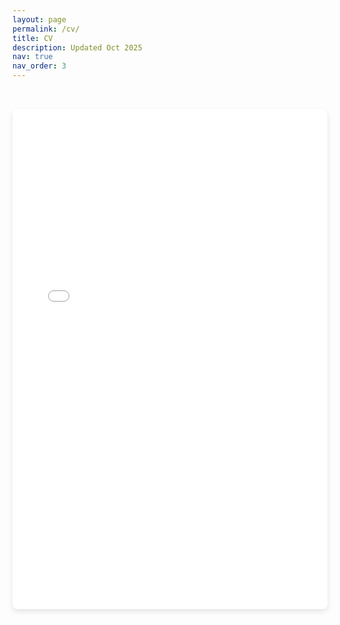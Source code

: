```yaml
---
layout: page
permalink: /cv/
title: CV
description: Updated Oct 2025
nav: true
nav_order: 3
---
```


<!-- _pages/cv.md -->

<div class="cv-container">
  <iframe src="{{ '/assets/pdf/CV.pdf' | relative_url }}" 
          width="100%" 
          height="800px" 
          style="border: none; border-radius: 8px; box-shadow: 0 4px 8px rgba(0,0,0,0.1);">
    <p>Your browser does not support PDFs. 
       <a href="{{ '/assets/pdf/CV.pdf' | relative_url }}" target="_blank">Download the CV instead</a>.
    </p>
  </iframe>
</div>

<style>
.cv-container {
  padding: 2rem 0;
  max-width: 100%;
  margin: 0 auto;
}

@media (max-width: 768px) {
  .cv-container iframe {
    height: 600px;
  }
}

@media (max-width: 480px) {
  .cv-container iframe {
    height: 500px;
  }
}
</style>
